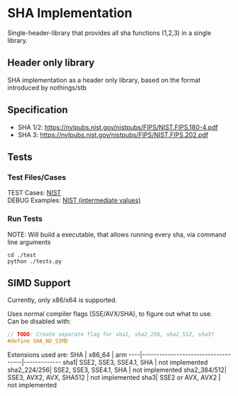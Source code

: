 # SHA Implementation

Single-header-library that provides all sha functions (1,2,3) in a single library.

## Header only library

SHA implementation as a header only library, based on the format introduced by nothings/stb

## Specification

- SHA 1/2: https://nvlpubs.nist.gov/nistpubs/FIPS/NIST.FIPS.180-4.pdf
- SHA 3: https://nvlpubs.nist.gov/nistpubs/FIPS/NIST.FIPS.202.pdf

## Tests

### Test Files/Cases

TEST Cases: [NIST](https://csrc.nist.gov/projects/cryptographic-algorithm-validation-program/secure-hashing)\
DEBUG Examples: [NIST (intermediate values)](https://csrc.nist.gov/projects/cryptographic-standards-and-guidelines/example-values)

### Run Tests

NOTE: Will build a executable, that allows running every sha, via command line arguments

```batch
cd ./test
python ./tests.py
```

## SIMD Support

Currently, only x86/x64 is supported.

Uses normal compiler flags (SSE/AVX/SHA), to figure out what to use.\
Can be disabled with:

```C
// TODO: Create separate flag for sha1, sha2_256, sha2_512, sha3?
#define SHA_NO_SIMD
```

Extensions used are:
SHA | x86_64 | arm
----|------------------------------------|-------------
sha1| SSE2, SSE3, SSE4.1, SHA | not implemented
sha2_224/256| SSE2, SSE3, SSE4.1, SHA | not implemented
sha2_384/512| SSE3, AVX2, AVX, SHA512 | not implemented
sha3| SSE2 or AVX, AVX2 | not implemented
